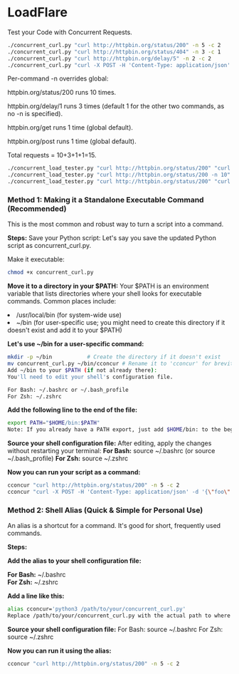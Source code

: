 # LoadFlare
Test your Code with Concurrent Requests.

```Bash
./concurrent_curl.py "curl http://httpbin.org/status/200" -n 5 -c 2
./concurrent_curl.py "curl http://httpbin.org/status/404" -n 3 -c 1
./concurrent_curl.py "curl http://httpbin.org/delay/5" -n 2 -c 2
./concurrent_curl.py "curl -X POST -H 'Content-Type: application/json' -d '{\"foo\":\"bar\"}' http://httpbin.org/post" -n 1
```

Per-command -n overrides global:

httpbin.org/status/200 runs 10 times.

httpbin.org/delay/1 runs 3 times (default 1 for the other two commands, as no -n is specified).

httpbin.org/get runs 1 time (global default).

httpbin.org/post runs 1 time (global default).

Total requests = 10+3+1+1=15.

```Bash
./concurrent_load_tester.py "curl http://httpbin.org/status/200" "curl http://httpbin.org/delay/2" -n 5 -c 4
./concurrent_load_tester.py "curl http://httpbin.org/status/200 -n 10" "curl http://httpbin.org/delay/1 -n 3" "curl http://httpbin.org/get" "curl -X POST -d '{\"foo\":\"bar\"}' http://httpbin.org/post" -c 5
./concurrent_load_tester.py "curl http://httpbin.org/status/200" "curl http://httpbin.org/status/404"
```

<h3>Method 1: Making it a Standalone Executable Command (Recommended)</h3>

This is the most common and robust way to turn a script into a command.

**Steps:**
Save your Python script: Let's say you save the updated Python script as concurrent_curl.py.

Make it executable:


```Bash
chmod +x concurrent_curl.py
```

**Move it to a directory in your $PATH:**
Your $PATH is an environment variable that lists directories where your shell looks for executable commands. Common places include:

<li> /usr/local/bin (for system-wide use) </li>

<li> ~/bin (for user-specific use; you might need to create this directory if it doesn't exist and add it to your $PATH) </li>


**Let's use ~/bin for a user-specific command:**

```Bash
mkdir -p ~/bin           # Create the directory if it doesn't exist
mv concurrent_curl.py ~/bin/cconcur # Rename it to 'cconcur' for brevity
Add ~/bin to your $PATH (if not already there):
You'll need to edit your shell's configuration file.

For Bash: ~/.bashrc or ~/.bash_profile
For Zsh: ~/.zshrc
```

**Add the following line to the end of the file:**

```Bash
export PATH="$HOME/bin:$PATH"
Note: If you already have a PATH export, just add $HOME/bin: to the beginning.
```

**Source your shell configuration file:**
After editing, apply the changes without restarting your terminal:
**For Bash:** source ~/.bashrc (or source ~/.bash_profile)
**For Zsh:** source ~/.zshrc

**Now you can run your script as a command:**

```Bash
cconcur "curl http://httpbin.org/status/200" -n 5 -c 2
cconcur "curl -X POST -H 'Content-Type: application/json' -d '{\"foo\":\"bar\"}' http://httpbin.org/post" -n 1
```

### Method 2: Shell Alias (Quick & Simple for Personal Use)

An alias is a shortcut for a command. It's good for short, frequently used commands.

**Steps:**

**Add the alias to your shell configuration file:**

**For Bash:** ~/.bashrc <br/>
**For Zsh:** ~/.zshrc

**Add a line like this:**

```Bash
alias cconcur='python3 /path/to/your/concurrent_curl.py'
Replace /path/to/your/concurrent_curl.py with the actual path to where you saved your Python script.
```

**Source your shell configuration file:**
For Bash: source ~/.bashrc
For Zsh: source ~/.zshrc

**Now you can run it using the alias:**

```Bash
cconcur "curl http://httpbin.org/status/200" -n 5 -c 2
```


